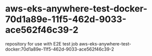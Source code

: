 # aws-eks-anywhere-test-docker-70d1a89e-11f5-462d-9033-ace562f46c39-2
repository for use with E2E test job aws-eks-anywhere-test-docker:70d1a89e-11f5-462d-9033-ace562f46c39-2
